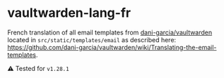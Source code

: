 # vaultwarden-lang-fr

French translation of all email templates from [dani-garcia/vaultwarden](https://github.com/dani-garcia/vaultwarden)
located in `src/static/templates/email` as described here: https://github.com/dani-garcia/vaultwarden/wiki/Translating-the-email-templates.

⚠️ Tested for `v1.28.1`
